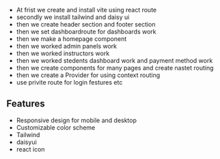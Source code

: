 - At frist we create and  install vite using react route
- secondly we install tailwind and daisy ui
- then we create header section and footer section
- then we set dashboardroute for dashboards work
- then we make a homepage component
- then we worked admin panels work
- then we worked instructors work 
 - then we worked stedents dashboard work and payment method work
- then we create components for many pages and create nastet routing
- then we create a Provider for using context routing
-  use privite route for login festures etc


## Features

- Responsive design for mobile and desktop
- Customizable color scheme
- Tailwind
- daisyui
- react icon

